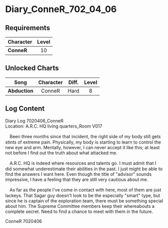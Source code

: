 # Diary_ConneR_702_04_06
## Requirements
|Character |Level|
|----------|:---:|
|**ConneR**| 10  |

## Unlocked Charts
|    Song     |Character|Diff.|Level|
|-------------|:-------:|:---:|:---:|
|**Abduction**| ConneR  |Hard |  8  |

## Log Content
Diary Log 7020406\_ConneR<br>
Location: A.R.C. HQ living quarters\_Room V017

　Been three months since that incident, the right side of my body still gets stints of extreme pain. Physically, my body is starting to learn to control the new eye and arm. Mentally, however, I can never accept it like this; at least not before I find out the truth about what attacked me.

　A.R.C. HQ is indeed where resources and talents go. I must admit that I did somewhat underestimate their abilities in the past. I just might be able to find the answers I want here. Even though the title of "advisor" sounds impressive, I have a feeling that they are still very cautious about me. 

　As far as the people I've come in contact with here, most of them are just lackeys. That Sagar guy doesn't look to be the especially "smart" type, but since he is captain of the exploration team, there must be something special about him. The Supreme Committee members keep their whereabouts a complete secret. Need to find a chance to meet with them in the future.

ConneR 7020406